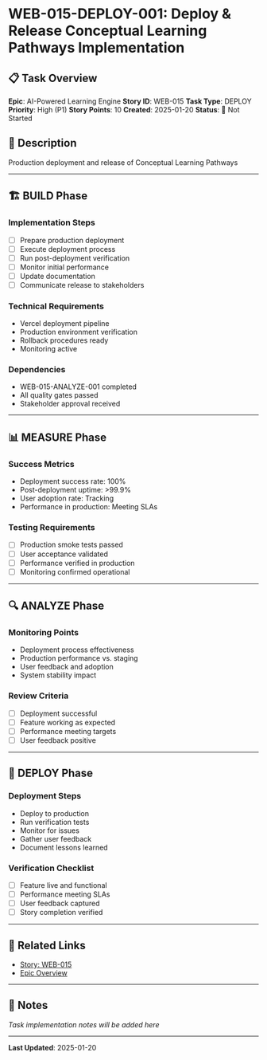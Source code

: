 # WEB-015-DEPLOY-001: Deploy & Release Conceptual Learning Pathways Implementation

## 📋 Task Overview
**Epic**: AI-Powered Learning Engine
**Story ID**: WEB-015
**Task Type**: DEPLOY
**Priority**: High (P1)
**Story Points**: 10
**Created**: 2025-01-20
**Status**: 🔴 Not Started

## 📝 Description
Production deployment and release of Conceptual Learning Pathways

---

## 🏗️ BUILD Phase
### Implementation Steps
- [ ] Prepare production deployment
- [ ] Execute deployment process
- [ ] Run post-deployment verification
- [ ] Monitor initial performance
- [ ] Update documentation
- [ ] Communicate release to stakeholders

### Technical Requirements
- Vercel deployment pipeline
- Production environment verification
- Rollback procedures ready
- Monitoring active

### Dependencies
- WEB-015-ANALYZE-001 completed
- All quality gates passed
- Stakeholder approval received

---

## 📊 MEASURE Phase
### Success Metrics
- Deployment success rate: 100%
- Post-deployment uptime: >99.9%
- User adoption rate: Tracking
- Performance in production: Meeting SLAs

### Testing Requirements
- [ ] Production smoke tests passed
- [ ] User acceptance validated
- [ ] Performance verified in production
- [ ] Monitoring confirmed operational

---

## 🔍 ANALYZE Phase
### Monitoring Points
- Deployment process effectiveness
- Production performance vs. staging
- User feedback and adoption
- System stability impact

### Review Criteria
- [ ] Deployment successful
- [ ] Feature working as expected
- [ ] Performance meeting targets
- [ ] User feedback positive

---

## 🚀 DEPLOY Phase
### Deployment Steps
- Deploy to production
- Run verification tests
- Monitor for issues
- Gather user feedback
- Document lessons learned

### Verification Checklist
- [ ] Feature live and functional
- [ ] Performance meeting SLAs
- [ ] User feedback captured
- [ ] Story completion verified

---

## 🔗 Related Links
- [Story: WEB-015](../../../stories-by-epic/epic-02-ai-learning-engine/WEB-015-conceptual-learning-pathways.md)
- [Epic Overview](../../../stories-by-epic/epic-02-ai-learning-engine/index.md)

---

## 📝 Notes
*Task implementation notes will be added here*

---
**Last Updated**: 2025-01-20